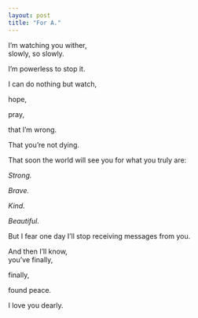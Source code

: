 ```yaml
---
layout: post
title: "For A."
---
```



I’m watching you wither,  
slowly, so slowly.  

I’m powerless to stop it.  

I can do nothing but watch,  

hope,  

pray,  

that I’m wrong.  

That you’re not dying.  

That soon the world will see you for what you truly are:  

_Strong._

_Brave._

_Kind._

_Beautiful._

But I fear one day I’ll stop receiving messages from you.  

And then I’ll know,  
you’ve finally,  

finally,  

found peace.  

I love you dearly.  